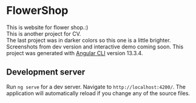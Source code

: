 # FlowerShop
This is website for flower shop.:) <br>
This is another project for CV. <br>
The last project was in darker colors so this one is a little brighter.
Screenshots from dev version and interactive demo coming soon.
This project was generated with [Angular CLI](https://github.com/angular/angular-cli) version 13.3.4.

## Development server

Run `ng serve` for a dev server. Navigate to `http://localhost:4200/`. The application will automatically reload if you change any of the source files.

